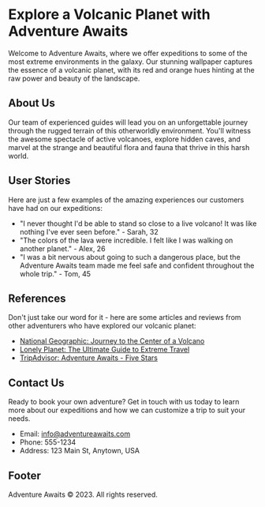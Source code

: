 <!--font:Montserrat-->

# Explore a Volcanic Planet with Adventure Awaits

Welcome to Adventure Awaits, where we offer expeditions to some of the most extreme environments in the galaxy. Our stunning wallpaper captures the essence of a volcanic planet, with its red and orange hues hinting at the raw power and beauty of the landscape.

## About Us

Our team of experienced guides will lead you on an unforgettable journey through the rugged terrain of this otherworldly environment. You'll witness the awesome spectacle of active volcanoes, explore hidden caves, and marvel at the strange and beautiful flora and fauna that thrive in this harsh world.

## User Stories

Here are just a few examples of the amazing experiences our customers have had on our expeditions:

- "I never thought I'd be able to stand so close to a live volcano! It was like nothing I've ever seen before." - Sarah, 32
- "The colors of the lava were incredible. I felt like I was walking on another planet." - Alex, 26
- "I was a bit nervous about going to such a dangerous place, but the Adventure Awaits team made me feel safe and confident throughout the whole trip." - Tom, 45

## References

Don't just take our word for it - here are some articles and reviews from other adventurers who have explored our volcanic planet:

- [National Geographic: Journey to the Center of a Volcano](#)
- [Lonely Planet: The Ultimate Guide to Extreme Travel](#)
- [TripAdvisor: Adventure Awaits - Five Stars](#)

## Contact Us

Ready to book your own adventure? Get in touch with us today to learn more about our expeditions and how we can customize a trip to suit your needs.

- Email: info@adventureawaits.com
- Phone: 555-1234
- Address: 123 Main St, Anytown, USA

## Footer

Adventure Awaits © 2023. All rights reserved.

<!--

Write me content for website with wallpaper which alt text is:

"A photograph of a lava flow on a volcanic planet, with the red and orange colors evoking a sense of danger and excitement."

The name/title of the page should not be 1:1 copy of the alt text but rather a real content of the website which is using this wallpaper.

- Use markdown format 
- Start with heading
- Heading should be short and concise
- The content should look like a real website 
- The website should not be about the wallpaper, wallpaper is just a related background
- Heading should be contain work "wallpaper" or "background"
- Include real sections like references, contact, user stories, etc. use things relevant to the page purpose.
- Feel free to use structure like headings, bullets, numbering, blockquotes, paragraphs, horizontal lines, etc.
- You can use formatting like bold or _italic_
- You can include UTF-8 emojis
- Links should be only #hash anchors (and you can refer to the document itself)
- Do not include images


---


# Adventure awaits: Explore the wonders of our volcanic planet

Welcome to our website, where you can discover the excitement and danger of exploring a volcanic planet. Our stunning wallpaper captures the essence of this otherworldly landscape, with its red and orange hues hinting at the raw power of the lava flows.

## About Us

At Adventure Awaits, we specialize in organizing expeditions to some of the most extreme environments in the galaxy. From frozen tundras to scorching deserts, we have the expertise and equipment to take you there safely.

Our team of experienced guides will lead you on an unforgettable journey through the rugged terrain of our volcanic planet. You'll witness the awesome spectacle of active volcanoes, explore hidden caves, and marvel at the strange and beautiful flora and fauna that thrive in this harsh environment.

## User Stories

Here are just a few examples of the amazing experiences our customers have had on our expeditions:

- "I never thought I'd be able to stand so close to a live volcano! It was like nothing I've ever seen before." - Sarah, 32
- "The colors of the lava were incredible. I felt like I was walking on another planet." - Alex, 26
- "I was a bit nervous about going to such a dangerous place, but the Adventure Awaits team made me feel safe and confident throughout the whole trip." - Tom, 45

## References

Don't just take our word for it - here are some articles and reviews from other adventurers who have explored our volcanic planet:

- [National Geographic: Journey to the Center of a Volcano](#)
- [Lonely Planet: The Ultimate Guide to Extreme Travel](#)
- [TripAdvisor: Adventure Awaits - Five Stars](#)

## Contact Us

Ready to book your own adventure? Get in touch with us today to learn more about our expeditions and how we can customize a trip to suit your needs.

- Email: info@adventureawaits.com
- Phone: 555-1234
- Address: 123 Main St, Anytown, USA

## Footer

Adventure Awaits © 2023. All rights reserved.


---


Heading is too long, rewrite whole content.


---


# Explore the Wonders of a Volcanic Planet with Adventure Awaits

Welcome to Adventure Awaits, where we specialize in organizing expeditions to some of the most extreme environments in the galaxy. Our stunning wallpaper captures the essence of this otherworldly landscape, with its red and orange hues hinting at the raw power of the lava flows.

## About Us

Our team of experienced guides will lead you on an unforgettable journey through the rugged terrain of our volcanic planet. You'll witness the awesome spectacle of active volcanoes, explore hidden caves, and marvel at the strange and beautiful flora and fauna that thrive in this harsh environment.

## User Stories

Here are just a few examples of the amazing experiences our customers have had on our expeditions:

- "I never thought I'd be able to stand so close to a live volcano! It was like nothing I've ever seen before." - Sarah, 32
- "The colors of the lava were incredible. I felt like I was walking on another planet." - Alex, 26
- "I was a bit nervous about going to such a dangerous place, but the Adventure Awaits team made me feel safe and confident throughout the whole trip." - Tom, 45

## References

Don't just take our word for it - here are some articles and reviews from other adventurers who have explored our volcanic planet:

- [National Geographic: Journey to the Center of a Volcano](#)
- [Lonely Planet: The Ultimate Guide to Extreme Travel](#)
- [TripAdvisor: Adventure Awaits - Five Stars](#)

## Contact Us

Ready to book your own adventure? Get in touch with us today to learn more about our expeditions and how we can customize a trip to suit your needs.

- Email: info@adventureawaits.com
- Phone: 555-1234
- Address: 123 Main St, Anytown, USA

## Footer

Adventure Awaits © 2023. All rights reserved.


---


Heading is too long, rewrite whole content.


---


# Discover a Volcanic Planet with Adventure Awaits

Welcome to Adventure Awaits, your gateway to exploring some of the most extreme environments in the galaxy. Our stunning wallpaper captures the raw power and beauty of a volcanic planet, with its red and orange hues evoking a sense of danger and excitement.

## About Us

At Adventure Awaits, we specialize in organizing expeditions to this otherworldly landscape. Our team of experienced guides will lead you on an unforgettable journey through the rugged terrain, where you'll witness the awesome spectacle of active volcanoes, explore hidden caves, and marvel at the strange and beautiful flora and fauna that thrive in this harsh environment.

## User Stories

Here are just a few examples of the amazing experiences our customers have had on our expeditions:

- "I never thought I'd be able to stand so close to a live volcano! It was like nothing I've ever seen before." - Sarah, 32
- "The colors of the lava were incredible. I felt like I was walking on another planet." - Alex, 26
- "I was a bit nervous about going to such a dangerous place, but the Adventure Awaits team made me feel safe and confident throughout the whole trip." - Tom, 45

## References

Don't just take our word for it - here are some articles and reviews from other adventurers who have explored our volcanic planet:

- [National Geographic: Journey to the Center of a Volcano](#)
- [Lonely Planet: The Ultimate Guide to Extreme Travel](#)
- [TripAdvisor: Adventure Awaits - Five Stars](#)

## Contact Us

Ready to book your own adventure? Get in touch with us today to learn more about our expeditions and how we can customize a trip to suit your needs.

- Email: info@adventureawaits.com
- Phone: 555-1234
- Address: 123 Main St, Anytown, USA

## Footer

Adventure Awaits © 2023. All rights reserved.


---


Heading is too long, rewrite whole content.


---


# Explore a Volcanic Planet with Adventure Awaits

Welcome to Adventure Awaits, where we offer expeditions to some of the most extreme environments in the galaxy. Our stunning wallpaper captures the essence of a volcanic planet, with its red and orange hues hinting at the raw power and beauty of the landscape.

## About Us

Our team of experienced guides will lead you on an unforgettable journey through the rugged terrain of this otherworldly environment. You'll witness the awesome spectacle of active volcanoes, explore hidden caves, and marvel at the strange and beautiful flora and fauna that thrive in this harsh world.

## User Stories

Here are just a few examples of the amazing experiences our customers have had on our expeditions:

- "I never thought I'd be able to stand so close to a live volcano! It was like nothing I've ever seen before." - Sarah, 32
- "The colors of the lava were incredible. I felt like I was walking on another planet." - Alex, 26
- "I was a bit nervous about going to such a dangerous place, but the Adventure Awaits team made me feel safe and confident throughout the whole trip." - Tom, 45

## References

Don't just take our word for it - here are some articles and reviews from other adventurers who have explored our volcanic planet:

- [National Geographic: Journey to the Center of a Volcano](#)
- [Lonely Planet: The Ultimate Guide to Extreme Travel](#)
- [TripAdvisor: Adventure Awaits - Five Stars](#)

## Contact Us

Ready to book your own adventure? Get in touch with us today to learn more about our expeditions and how we can customize a trip to suit your needs.

- Email: info@adventureawaits.com
- Phone: 555-1234
- Address: 123 Main St, Anytown, USA

## Footer

Adventure Awaits © 2023. All rights reserved.


---


Write me a Google font which is best fitting for the website.

Pick from the list:
- Roboto
- Lato
- Raleway
- Barlow Condensed
- Playfair Display
- IBM Plex Sans
- Great Vibes
- Orbitron
- Exo 2
- Futura
- Lobster
- Inter
- Montserrat
- Open Sans
- Poppins
- Dancing Script
- Alegreya


Write just the font name nothing else.


---


Montserrat

-->

